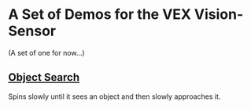 # A Set of Demos for the VEX Vision-Sensor
 
(A set of one for now...)

## [Object Search](https://github.com/gcl8a/Vision-Sensor/tree/main/Object%20Search)

Spins slowly until it sees an object and then slowly approaches it.
